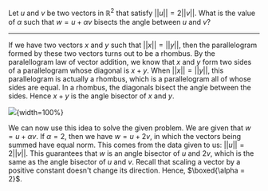 Let $u$ and $v$ be two vectors in $\mathbb{R}^{2}$ that satisfy $||u|| = 2 ||v||$. What is the value of $\alpha$ such that $w = u + \alpha v$ bisects the angle between $u$ and $v$?

<hr>



If we have two vectors $x$ and $y$ such that $||x|| = ||y||$, then the parallelogram formed by these two vectors turns out to be a rhombus. By the paralellogram law of vector addition, we know that $x$ and $y$ form two sides of a parallelogram whose diagonal is $x + y$. When $||x|| = ||y||$, this parallelogram is actually a rhombus, which is a parallelogram all of whose sides are equal. In a rhombus, the diagonals bisect the angle between the sides. Hence $x + y$ is the angle bisector of $x$ and $y$.

![](/assets/images/img_0005.svg){width=100%}



We can now use this idea to solve the given problem. We are given that $w = u + \alpha v$. If $\alpha = 2$, then we have $w = u + 2v$, in which the vectors being summed have equal norm. This comes from the data given to us: $||u|| = 2||v||$. This guarantees that $w$ is an angle bisector of $u$ and $2v$, which is the same as the angle bisector of $u$ and $v$. Recall that scaling a vector by a positive constant doesn't change its direction. Hence, $\boxed{\alpha = 2}$.